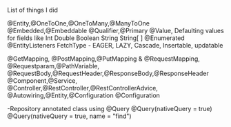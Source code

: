 List of things I did

@Entity,@OneToOne,@OneToMany,@ManyToOne
@Embedded,@Embeddable
@Qualifier,@Primary
@Value, Defaulting values for fields like Int Double Boolean String String[ ]
@Enumerated
@EntityListeners
FetchType - EAGER, LAZY, Cascade, Insertable, updatable

@GetMapping, @PostMapping,@PutMapping & @RequestMapping, @Requestparam,@PathVariable, @RequestBody,@RequestHeader,@ResponseBody,@ResponseHeader
@Component,@Service, @Controller,@RestController,@RestControllerAdvice, @Autowiring,@Entity,@Configuration 
@Configuration

-Repository annotated class  using 
@Query
@Query(nativeQuery = true)
@Query(nativeQuery = true, name = "find")
